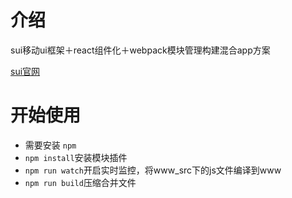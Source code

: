 # 介绍
sui移动ui框架＋react组件化＋webpack模块管理构建混合app方案

[sui官网](http://m.sui.taobao.org/getting-started)

# 开始使用

- 需要安装 ``npm``
- ``npm install``安装模块插件
- ``npm run watch``开启实时监控，将www_src下的js文件编译到www
- ``npm run build``压缩合并文件
